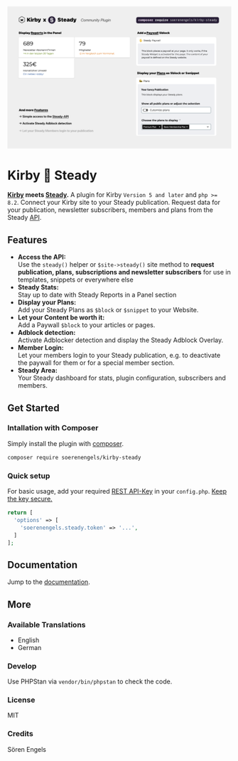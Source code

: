 ![Kirby x Steady](https://github.com/soerenengels/kirby-steady/blob/main/assets/kirby-steady-feature-preview.png?raw=true)

# Kirby 🤝 Steady

**[Kirby](https://getkirby.com/) meets [Steady](https://steadyhq.com/).** A plugin for Kirby `Version 5 and later` and `php >= 8.2`. Connect your Kirby site to your Steady publication. Request data for your publication, newsletter subscribers, members and plans from the Steady [API](https://developers.steadyhq.com/#rest).

## Features

- **Access the API:**  
Use the `steady()` helper or `$site->steady()` site method to **request publication, plans, subscriptions and newsletter subscribers** for use in templates, snippets or everywhere else
- **Steady Stats:**  
Stay up to date with Steady Reports in a Panel section
- **Display your Plans:**  
Add your Steady Plans as `$block` or `$snippet` to your Website.
- **Let your Content be worth it:**  
Add a Paywall `$block` to your articles or pages.
- **Adblock detection:**  
Activate Adblocker detection and display the Steady Adblock Overlay.
- **Member Login:**  
Let your members login to your Steady publication, e.g. to deactivate the paywall for them or for a special member section.
- **Steady Area:**  
Your Steady dashboard for stats, plugin configuration, subscribers and members.

## Get Started

### Intallation with Composer

Simply install the plugin with [composer](https://github.com/composer/composer).

```bash
composer require soerenengels/kirby-steady
```

### Quick setup

For basic usage, add your required [REST API-Key](https://steadyhq.com/backend/publications/default/integrations/api/edit) in your `config.php`. [Keep the key secure.](https://kirby-steady.soerenengels.de/get-started/install-setup.html#:~:text=%5D%0A%5D%3B-,%E2%98%9D%EF%B8%8F%20Tip,-You%20can%20use)

```php
return [
  'options' => [
    'soerenengels.steady.token' => '...',
  ]
];
```

## Documentation

Jump to the [documentation](https://kirby-steady.soerenengels.de/).

## More

### Available Translations

- English
- German

### Develop

Use PHPStan via `vendor/bin/phpstan` to check the code.

### License

MIT

### Credits

Sören Engels
